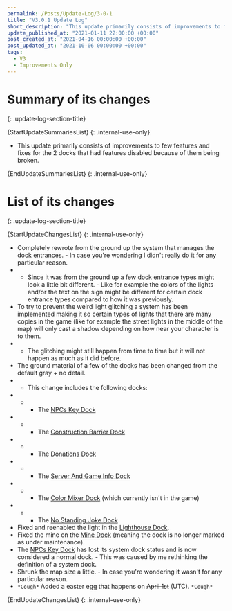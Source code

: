 ```yaml
---
permalink: /Posts/Update-Log/3-0-1
title: "V3.0.1 Update Log"
short_description: "This update primarily consists of improvements to few features and fixes for the 2 docks that had features disabled because of them being broken."
update_published_at: "2021-01-11 22:00:00 +00:00"
post_created_at: "2021-04-16 00:00:00 +00:00"
post_updated_at: "2021-10-06 00:00:00 +00:00"
tags:
  - V3
  - Improvements Only
---
```


# Summary of its changes
{: .update-log-section-title}

{StartUpdateSummariesList}
{: .internal-use-only}

* This update primarily consists of improvements to few features and fixes for the 2 docks that had features disabled because of them being broken.

{EndUpdateSummariesList}
{: .internal-use-only}

# List of its changes
{: .update-log-section-title}

{StartUpdateChangesList}
{: .internal-use-only}

* Completely rewrote from the ground up the system that manages the dock entrances. - In case you're wondering I didn't really do it for any particular reason.
* * Since it was from the ground up a few dock entrance types might look a little bit different. - Like for example the colors of the lights and/or the text on the sign might be different for certain dock entrance types compared to how it was previously.
* To try to prevent the weird light glitching a system has been implemented making it so certain types of lights that there are many copies in the game (like for example the street lights in the middle of the map) will only cast a shadow depending on how near your character is to them.
* * The glitching might still happen from time to time but it will not happen as much as it did before.
* The ground material of a few of the docks has been changed from the default gray + no detail.
* * This change includes the following docks:
* * * The [NPCs Key Dock](/RBAP-Wiki/Wiki/Docks/NPCs-Key-Dock)
* * * The [Construction Barrier Dock](/RBAP-Wiki/Wiki/Docks/Construction-Barrier-Dock)
* * * The [Donations Dock](/RBAP-Wiki/Wiki/Docks/Donations-Dock)
* * * The [Server And Game Info Dock](/RBAP-Wiki/Wiki/Docks/Server-And-Game-Info-Dock)
* * * The [Color Mixer Dock](/RBAP-Wiki/Wiki/Docks/Color-Mixer-Dock) (which currently isn't in the game)
* * * The [No Standing Joke Dock](/RBAP-Wiki/Wiki/Docks/No-Standing-Joke-Dock)
* Fixed and reenabled the light in the [Lighthouse Dock](/RBAP-Wiki/Wiki/Docks/Lighthouse-Dock).
* Fixed the mine on the [Mine Dock](/RBAP-Wiki/Wiki/Docks/Mine-Dock) (meaning the dock is no longer marked as under maintenance).
* The [NPCs Key Dock](/RBAP-Wiki/Wiki/Docks/NPCs-Key-Dock) has lost its system dock status and is now considered a normal dock. - This was caused by me rethinking the definition of a system dock.
* Shrunk the map size a little. - In case you're wondering it wasn't for any particular reason.
* `*Cough*` Added a easter egg that happens on <s class="spoiler">April 1st</s> (UTC). `*Cough*`

{EndUpdateChangesList}
{: .internal-use-only}